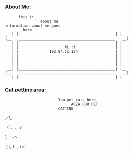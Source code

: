 ### About Me:
          this is 
                    about me
    information about me goes
            here 
      _| |____________________________________________| |__
    (__   ____________________________________________   __)
       | |                                            | |
       | |                     Hi :)                  | |
       | |              192.94.52.124                 | |
       | |                                            | |
       | |                                            | |
       | |                                            | |
     __| |____________________________________________| |__
    (__   ____________________________________________   __)
       | |                                            | |


### Cat petting area:
                            You pet cats here
                                  AREA FOR PET 
                            CATTING
                                                                                    ／l、             
                                                                                  （ﾟ､ ｡ ７         
                                                                                    l  ~ヽ       
                                                                                    じしf_,)ノ
          


